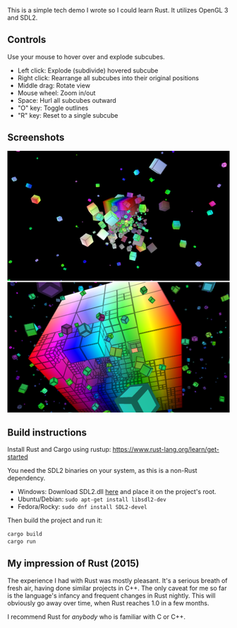 This is a simple tech demo I wrote so I could learn Rust.
It utilizes OpenGL 3 and SDL2.

## Controls

Use your mouse to hover over and explode subcubes.

* Left click: Explode (subdivide) hovered subcube
* Right click: Rearrange all subcubes into their original positions
* Middle drag: Rotate view
* Mouse wheel: Zoom in/out
* Space: Hurl all subcubes outward
* "O" key: Toggle outlines
* "R" key: Reset to a single subcube

## Screenshots

![Screenshot 1](screenshots/screenshot1.png)
![Screenshot 2](screenshots/screenshot2.png)

## Build instructions

Install Rust and Cargo using rustup: https://www.rust-lang.org/learn/get-started

You need the SDL2 binaries on your system, as this is a non-Rust dependency.

* Windows: Download SDL2.dll [here](https://github.com/libsdl-org/SDL/releases/) and place it on the project's root.
* Ubuntu/Debian: `sudo apt-get install libsdl2-dev`
* Fedora/Rocky: `sudo dnf install SDL2-devel`

Then build the project and run it:

```sh
cargo build
cargo run
```

## My impression of Rust (2015)

The experience I had with Rust was mostly pleasant.
It's a serious breath of fresh air, having done similar projects in C++.
The only caveat for me so far is the language's infancy and frequent changes
in Rust nightly. This will obviously go away over time, when Rust reaches 1.0 in
a few months.

I recommend Rust for _anybody_ who is familiar with C or C++.
